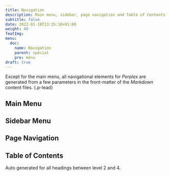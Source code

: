 ```yaml
---
title: Navigation
description: Main menu, sidebar, page navigation and Table of Contents
subtitle: false
date: 2022-01-18T23:25:10+01:00 
weight: 40
featImg:
menu:
  doc:
    name: Navigation
    parent: special
    pre: menu
draft: true
---
```


Except for the main menu, all navigational elements for _Perplex_ are generated from a few parameters in the front-matter of the _Markdown_ content files. 
{.p-lead} <!--more-->

## Main Menu

## Sidebar Menu

## Page Navigation

## Table of Contents

Auto generated for all headings between level 2 and 4.
